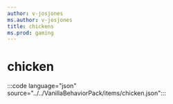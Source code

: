 ```yaml
---
author: v-josjones
ms.author: v-josjones
title: chickens
ms.prod: gaming
---
```


# chicken

:::code language="json" source="../../VanillaBehaviorPack/items/chicken.json":::